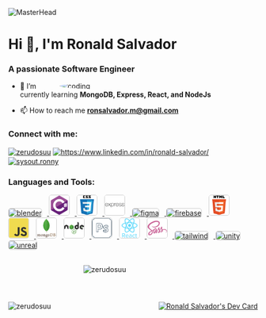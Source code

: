 
![MasterHead](https://i.pinimg.com/originals/40/bf/50/40bf5022f099e7030c11e17e50f4b3da.png)


<h1 align="left">Hi 👋, I'm Ronald Salvador</h1>
<h3 align="left">A passionate Software Engineer</h3>

<img align="right" alt="coding" width="400" src="https://i.pinimg.com/originals/54/e3/7d/54e37d8074ebcde1d96c77d7b2a7f310.gif" style="border-radius: 50%; object-fit: cover;" />





- 🌱 I’m currently learning **MongoDB, Express, React, and NodeJs**

- 📫 How to reach me **ronsalvador.m@gmail.com**

<h3 align="left">Connect with me:</h3>
<p align="left">
<a href="https://dev.to/zerudosuu" target="blank"><img align="center" src="https://raw.githubusercontent.com/rahuldkjain/github-profile-readme-generator/master/src/images/icons/Social/devto.svg" alt="zerudosuu" height="30" width="40" /></a>
<a href="https://linkedin.com/in/https://www.linkedin.com/in/ronald-salvador/" target="blank"><img align="center" src="https://raw.githubusercontent.com/rahuldkjain/github-profile-readme-generator/master/src/images/icons/Social/linked-in-alt.svg" alt="https://www.linkedin.com/in/ronald-salvador/" height="30" width="40" /></a>
<a href="https://fb.com/sysout.ronny" target="blank"><img align="center" src="https://raw.githubusercontent.com/rahuldkjain/github-profile-readme-generator/master/src/images/icons/Social/facebook.svg" alt="sysout.ronny" height="30" width="40" /></a>
</p>


<h3 align="left">Languages and Tools:</h3>
<p align="left"> 
 <a href="https://www.blender.org/" target="_blank" rel="noreferrer">
  <img src="https://download.blender.org/branding/community/blender_community_badge_white.svg" alt="blender" width="40" height="40" style="margin-right: 10px; border: 1px solid #ccc; border-radius: 5px;"/> </a> <a href="https://www.w3schools.com/cs/" target="_blank" rel="noreferrer"> 
   <img src="https://raw.githubusercontent.com/devicons/devicon/master/icons/csharp/csharp-original.svg" alt="csharp" width="40" height="40"style="margin-right: 10px; border: 1px solid #ccc; border-radius: 5px;"/> </a> <a href="https://www.w3schools.com/css/" target="_blank" rel="noreferrer">
    <img src="https://raw.githubusercontent.com/devicons/devicon/master/icons/css3/css3-original-wordmark.svg" alt="css3" width="40" height="40"style="margin-right: 10px; border: 1px solid #ccc; border-radius: 5px;"/> </a> <a href="https://expressjs.com" target="_blank" rel="noreferrer">
     <img src="https://raw.githubusercontent.com/devicons/devicon/master/icons/express/express-original-wordmark.svg" alt="express" width="40" height="40" style="margin-right: 10px; border: 1px solid #ccc; border-radius: 5px;"/> </a> <a href="https://www.figma.com/" target="_blank" rel="noreferrer">
     <img src="https://www.vectorlogo.zone/logos/figma/figma-icon.svg" alt="figma" width="40" height="40" style="margin-right: 10px; border: 1px solid #ccc; border-radius: 5px;"/> </a> <a href="https://firebase.google.com/" target="_blank" rel="noreferrer">
      <img src="https://www.vectorlogo.zone/logos/firebase/firebase-icon.svg" alt="firebase" width="40" height="40" style="margin-right: 10px; border: 1px solid #ccc; border-radius: 5px;"/> </a> <a href="https://www.w3.org/html/" target="_blank" rel="noreferrer">
       <img src="https://raw.githubusercontent.com/devicons/devicon/master/icons/html5/html5-original-wordmark.svg" alt="html5" width="40" height="40" style="margin-right: 10px; border: 1px solid #ccc; border-radius: 5px;"  /> </a> <a href="https://developer.mozilla.org/en-US/docs/Web/JavaScript" target="_blank" rel="noreferrer"> 
        <img src="https://raw.githubusercontent.com/devicons/devicon/master/icons/javascript/javascript-original.svg" alt="javascript" width="40" height="40" style="margin-right: 10px; border: 1px solid #ccc; border-radius: 5px;"/> </a> <a href="https://www.mongodb.com/" target="_blank" rel="noreferrer"> 
         <img src="https://raw.githubusercontent.com/devicons/devicon/master/icons/mongodb/mongodb-original-wordmark.svg" alt="mongodb" width="40" height="40" style="margin-right: 10px; border: 1px solid #ccc; border-radius: 5px;"/> </a> <a href="https://nodejs.org" target="_blank" rel="noreferrer">
          <img src="https://raw.githubusercontent.com/devicons/devicon/master/icons/nodejs/nodejs-original-wordmark.svg" alt="nodejs" width="40" height="40" style="margin-right: 10px; border: 1px solid #ccc; border-radius: 5px;"/> </a> <a href="https://www.photoshop.com/en" target="_blank" rel="noreferrer"> 
           <img src="https://raw.githubusercontent.com/devicons/devicon/master/icons/photoshop/photoshop-line.svg" alt="photoshop" width="40" height="40" style="margin-right: 10px; border: 1px solid #ccc; border-radius: 5px;"/> </a> <a href="https://reactjs.org/" target="_blank" rel="noreferrer">
           <img src="https://raw.githubusercontent.com/devicons/devicon/master/icons/react/react-original-wordmark.svg" alt="react" width="40" height="40" style="margin-right: 10px; border: 1px solid #ccc; border-radius: 5px;"/> </a> <a href="https://sass-lang.com" target="_blank" rel="noreferrer">
            <img src="https://raw.githubusercontent.com/devicons/devicon/master/icons/sass/sass-original.svg" alt="sass" width="40" height="40" style="margin-right: 10px; border: 1px solid #ccc; border-radius: 5px;"/> </a> <a href="https://tailwindcss.com/" target="_blank" rel="noreferrer">
             <img src="https://www.vectorlogo.zone/logos/tailwindcss/tailwindcss-icon.svg" alt="tailwind" width="40" height="40" style="margin-right: 10px; border: 1px solid #ccc; border-radius: 5px;"/> </a> <a href="https://unity.com/" target="_blank" rel="noreferrer"> 
              <img src="https://www.vectorlogo.zone/logos/unity3d/unity3d-icon.svg" alt="unity" width="40" height="40" style="margin-right: 10px; border: 1px solid #ccc; border-radius: 5px;"/> </a> <a href="https://unrealengine.com/" target="_blank" rel="noreferrer"> 
               <img src="https://raw.githubusercontent.com/kenangundogan/fontisto/036b7eca71aab1bef8e6a0518f7329f13ed62f6b/icons/svg/brand/unreal-engine.svg" alt="unreal" width="40" height="40" style="margin-right: 10px; border: 1px solid #ccc; border-radius: 5px;"/> </a> </p>
<br/>


<div style="display: flex; justify-content: space-between; align-items: center; width: 100%">
  <img src="https://github-readme-stats.vercel.app/api/top-langs?username=zerudosuu&show_icons=true&locale=en&layout=compact" alt="zerudosuu" style="max-height: 200px;" />
  <img src="https://github-readme-streak-stats.herokuapp.com/?user=zerudosuu&" alt="zerudosuu" style="height: 165px;" />
 <a href="https://app.daily.dev/zerudosu"><img src="https://api.daily.dev/devcards/v2/V6WQ5lTVkjqdfx3jCY3EJ.png?r=isv" width="356" alt="Ronald Salvador's Dev Card"/></a>
</div>
